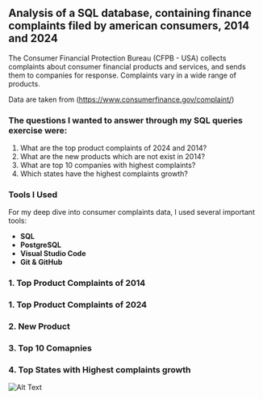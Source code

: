 ##  Analysis of a SQL database, containing finance complaints filed by american consumers, 2014 and 2024

The Consumer Financial Protection Bureau (CFPB - USA) collects complaints about consumer financial products and services, and sends them to companies for response. Complaints vary in a wide range of products.

Data are taken from (https://www.consumerfinance.gov/complaint/) 

### The questions I wanted to answer through my SQL queries exercise were:
1. What are the top product complaints of 2024 and 2014?
2. What are the new products which are not exist in 2014?
3. What are top 10 companies with highest complaints?
4. Which states have the highest complaints growth?

### Tools I Used
For my deep dive into consumer complaints data, I used several important tools:

- **SQL** 
- **PostgreSQL** 
- **Visual Studio Code** 
- **Git & GitHub** 


### 1. Top Product Complaints of 2014


### 1. Top Product Complaints of 2024


### 2. New Product


### 3. Top 10 Comapnies


### 4. Top States with Highest complaints growth


![Alt Text](docs/image.png)



